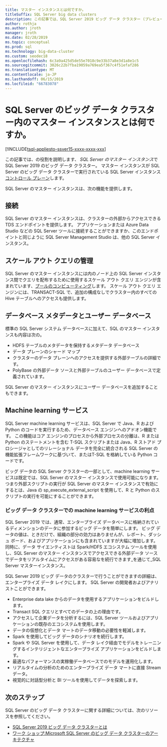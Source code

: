 ```yaml
---
title: マスター インスタンスとは何ですか。
titleSuffix: SQL Server big data clusters
description: この記事では、SQL Server 2019 ビッグ データ クラスター (プレビュー) で SQL Server のマスター インスタンスについて説明します。
author: rothja
ms.author: jroth
manager: jroth
ms.date: 02/28/2019
ms.topic: conceptual
ms.prod: sql
ms.technology: big-data-cluster
ms.custom: seodec18
ms.openlocfilehash: 6c3a9a425d5de55e7018c9e33b37a8e3d1a8e1c5
ms.sourcegitcommit: 3026c22b7fba19059a769ea5f367c4f51efaf286
ms.translationtype: MT
ms.contentlocale: ja-JP
ms.lasthandoff: 06/15/2019
ms.locfileid: "66783078"
---
```

# <a name="what-is-the-master-instance-in-a-sql-server-big-data-cluster"></a>SQL Server のビッグ データ クラスター内のマスター インスタンスとは何ですか。

[!INCLUDE[tsql-appliesto-ssver15-xxxx-xxxx-xxx](../includes/tsql-appliesto-ssver15-xxxx-xxxx-xxx.md)]

この記事では、の役割を説明します、 *SQL Server のマスター インスタンス*で SQL Server 2019 のビッグ データ クラスター。 マスター インスタンスが SQL Server のビッグ データ クラスターで実行されている SQL Server インスタンス[コントロール プレーン](big-data-cluster-overview.md#controlplane)します。

SQL Server のマスター インスタンスは、次の機能を提供します。

## <a name="connectivity"></a>接続

SQL Server のマスター インスタンスは、クラスターの外部からアクセスできる TDS エンドポイントを提供します。 アプリケーションまたは Azure Data Studio などの SQL Server ツールに接続することができますか、このエンドポイントと同じように SQL Server Management Studio は、他の SQL Server インスタンス。

## <a name="scale-out-query-management"></a>スケール アウト クエリの管理

SQL Server のマスター インスタンスには内のノード上の SQL Server インスタンス間でクエリを配布するために使用するスケール アウト クエリ エンジンが含まれています、[プールのコンピューティング](concept-compute-pool.md)します。 スケール アウト クエリ エンジンには、TRANSACT-SQL で、追加の構成なしでクラスター内のすべての Hive テーブルへのアクセスも提供します。

## <a name="metadata-and-user-databases"></a>データベース メタデータとユーザー データベース

標準の SQL Server システム データベースに加えて、SQL のマスター インスタンスも内容は次の。

- HDFS テーブルのメタデータを保持するメタデータ データベース
- データ プレーンのシャード マップ
- クラスターのデータ プレーンへのアクセスを提供する外部テーブルの詳細です。
- PolyBase の外部データ ソースと外部テーブルのユーザー データベースで定義されています。

SQL Server のマスター インスタンスにユーザー データベースを追加することもできます。

## <a name="machine-learning-services"></a>Machine learning サービス

SQL Server machine learning サービスは、SQL Server で Java、R および Python のコードを実行するため、データベース エンジンへのアドオン機能です。 この機能はコア エンジンのプロセスから外部プロセスの分離は、R または Python のステートメントを含む T-SQL スクリプトまたは Java、R ストアド プロシージャとしてのリレーショナル データを完全に統合される SQL Server の機能拡張フレームワークに基づいて、またはT-SQL を格納している Python コードです。

ビッグ データの SQL Server クラスターの一部として、machine learning サービスは既定では、SQL Server のマスター インスタンスで使用可能になります。 つまり外部スクリプトの実行が SQL Server のマスター インスタンスで有効にするとは、Java の sp_execute_external_script を使用して、R と Python のスクリプトの実行を可能にすることができます。

### <a name="advantages-of-machine-learning-services-in-a-big-data-cluster"></a>ビッグ データ クラスターでの machine learning サービスの利点

SQL Server 2019 では、通常、エンタープライズ データベースに格納されているディメンションのデータに参加するビッグ データを簡単にします。 ビッグ データの値は、ときだけで、組織の部分の効力はありませんが、レポート、ダッシュ ボード、およびアプリケーションにも含まれていますが大幅に増加します。 同時に、データ サイエンティストは Spark/HDFS エコシステム ツールを使用し、SQL Server のマスター インスタンスでアクセスできる外部データ ソースでデータをリアルタイムにアクセスがある容易なを続行できます_を通じて_SQL Server マスターインスタンス。

SQL Server 2019 ビッグ データのクラスターで行うことができますの詳細は、エンタープライズ データ レイクにします。 SQL Server の開発者およびアナリストことができます。

* Enterprise data lake からのデータを使用するアプリケーションをビルドします。
* Transact SQL クエリとすべてのデータの上の理由です。
* アクセスして企業データを分析するには、SQL Server ツールおよびアプリケーションの既存のエコシステムを使用します。
* データの仮想化とデータ マートのデータ移動の必要性を軽減します。
* Spark を使用してビッグ データのシナリオを続行します。
* Spark や SQL Server を使用して、データ レイク経由でモデルをトレーニングするインテリジェントなエンタープライズ アプリケーションをビルドします。
* 最適なパフォーマンスの実稼働データベースでのモデルを運用化します。
* リアルタイムの分析のためのエンタープライズ データ マートに直接 Stream データ。
* 視覚的に対話型分析と BI ツールを使用してデータを探索します。

## <a name="next-steps"></a>次のステップ

SQL Server のビッグ データ クラスターに関する詳細については、次のリソースを参照してください。

- [SQL Server 2019 ビッグ データ クラスターとは](big-data-cluster-overview.md)
- [ワーク ショップ:Microsoft SQL Server のビッグ データ クラスターのアーキテクチャ](https://github.com/Microsoft/sqlworkshops/tree/master/sqlserver2019bigdataclusters)
